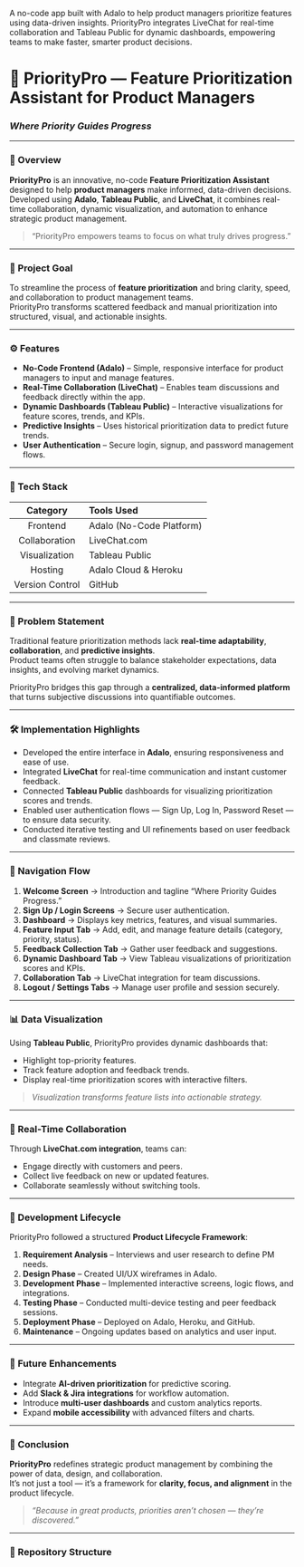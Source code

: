 A no-code app built with Adalo to help product managers prioritize features using data-driven insights. PriorityPro integrates LiveChat for real-time collaboration and Tableau Public for dynamic dashboards, empowering teams to make faster, smarter product decisions.

# 🚀 PriorityPro — Feature Prioritization Assistant for Product Managers

### *Where Priority Guides Progress*

---

### 📌 Overview
**PriorityPro** is an innovative, no-code **Feature Prioritization Assistant** designed to help **product managers** make informed, data-driven decisions.  
Developed using **Adalo**, **Tableau Public**, and **LiveChat**, it combines real-time collaboration, dynamic visualization, and automation to enhance strategic product management.

> “PriorityPro empowers teams to focus on what truly drives progress.”

---

### 🧭 Project Goal
To streamline the process of **feature prioritization** and bring clarity, speed, and collaboration to product management teams.  
PriorityPro transforms scattered feedback and manual prioritization into structured, visual, and actionable insights.

---

### ⚙️ Features
- **No-Code Frontend (Adalo)** – Simple, responsive interface for product managers to input and manage features.  
- **Real-Time Collaboration (LiveChat)** – Enables team discussions and feedback directly within the app.  
- **Dynamic Dashboards (Tableau Public)** – Interactive visualizations for feature scores, trends, and KPIs.  
- **Predictive Insights** – Uses historical prioritization data to predict future trends.  
- **User Authentication** – Secure login, signup, and password management flows.  

---

### 🧩 Tech Stack

| Category | Tools Used |
|:---------:|:-----------|
| Frontend | Adalo (No-Code Platform) |
| Collaboration | LiveChat.com |
| Visualization | Tableau Public |
| Hosting | Adalo Cloud & Heroku |
| Version Control | GitHub |

---

### 🧠 Problem Statement
Traditional feature prioritization methods lack **real-time adaptability**, **collaboration**, and **predictive insights**.  
Product teams often struggle to balance stakeholder expectations, data insights, and evolving market dynamics.  

PriorityPro bridges this gap through a **centralized, data-informed platform** that turns subjective discussions into quantifiable outcomes.

---

### 🛠️ Implementation Highlights
- Developed the entire interface in **Adalo**, ensuring responsiveness and ease of use.  
- Integrated **LiveChat** for real-time communication and instant customer feedback.  
- Connected **Tableau Public** dashboards for visualizing prioritization scores and trends.  
- Enabled user authentication flows — Sign Up, Log In, Password Reset — to ensure data security.  
- Conducted iterative testing and UI refinements based on user feedback and classmate reviews.  

---

### 🧭 Navigation Flow
1. **Welcome Screen** → Introduction and tagline “Where Priority Guides Progress.”  
2. **Sign Up / Login Screens** → Secure user authentication.  
3. **Dashboard** → Displays key metrics, features, and visual summaries.  
4. **Feature Input Tab** → Add, edit, and manage feature details (category, priority, status).  
5. **Feedback Collection Tab** → Gather user feedback and suggestions.  
6. **Dynamic Dashboard Tab** → View Tableau visualizations of prioritization scores and KPIs.  
7. **Collaboration Tab** → LiveChat integration for team discussions.  
8. **Logout / Settings Tabs** → Manage user profile and session securely.  

---

### 📊 Data Visualization
Using **Tableau Public**, PriorityPro provides dynamic dashboards that:
- Highlight top-priority features.
- Track feature adoption and feedback trends.
- Display real-time prioritization scores with interactive filters.

> *Visualization transforms feature lists into actionable strategy.*

---

### 💬 Real-Time Collaboration
Through **LiveChat.com integration**, teams can:
- Engage directly with customers and peers.
- Collect live feedback on new or updated features.
- Collaborate seamlessly without switching tools.

---

### 🧾 Development Lifecycle
PriorityPro followed a structured **Product Lifecycle Framework**:
1. **Requirement Analysis** – Interviews and user research to define PM needs.  
2. **Design Phase** – Created UI/UX wireframes in Adalo.  
3. **Development Phase** – Implemented interactive screens, logic flows, and integrations.  
4. **Testing Phase** – Conducted multi-device testing and peer feedback sessions.  
5. **Deployment Phase** – Deployed on Adalo, Heroku, and GitHub.  
6. **Maintenance** – Ongoing updates based on analytics and user input.

---

### 🔮 Future Enhancements
- Integrate **AI-driven prioritization** for predictive scoring.  
- Add **Slack & Jira integrations** for workflow automation.  
- Introduce **multi-user dashboards** and custom analytics reports.  
- Expand **mobile accessibility** with advanced filters and charts.

---

### 🏁 Conclusion
**PriorityPro** redefines strategic product management by combining the power of data, design, and collaboration.  
It’s not just a tool — it’s a framework for **clarity, focus, and alignment** in the product lifecycle.

> *“Because in great products, priorities aren’t chosen — they’re discovered.”*

---

### 🔗 Repository Structure
